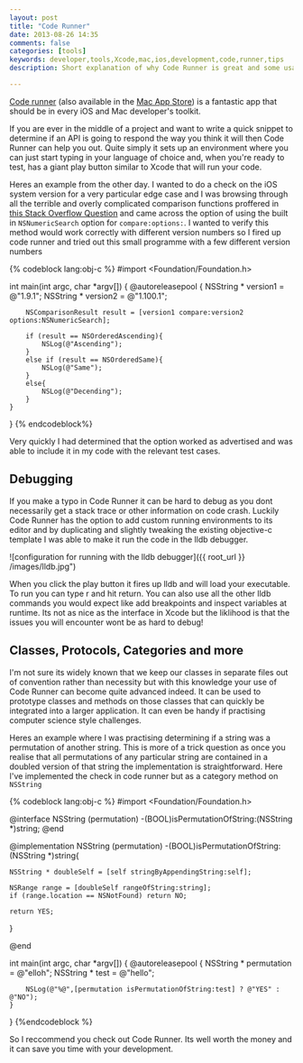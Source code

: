 ```yaml
---
layout: post
title: "Code Runner"
date: 2013-08-26 14:35
comments: false
categories: [tools]
keywords: developer,tools,Xcode,mac,ios,development,code,runner,tips
description: Short explanation of why Code Runner is great and some usage tips

---
```


[Code runner](http://krillapps.com/coderunner/) (also available in the [Mac App Store](http://itunes.apple.com/us/app/coderunner/id433335799?mt=12)) is a fantastic app that should be in every iOS and Mac developer's toolkit. 

If you are ever in the middle of a project and want to write a quick snippet to determine if an API is going to respond the way you think it will then Code Runner can help you out. Quite simply it sets up an environment where you can just start typing in your language of choice and, when you're ready to test, has a giant play button similar to Xcode that will run your code. 

Heres an example from the other day. I wanted to do a check on the iOS system version for a very particular edge case and I was browsing through all the terrible and overly complicated comparison functions proffered in [this Stack Overflow Question](http://stackoverflow.com/questions/3339722/check-iphone-ios-version) and came across the option of using the built in `NSNumericSearch` option for `compare:options:`. I wanted to verify this method would work correctly with different version numbers so I fired up code runner and tried out this small programme with a few different version numbers

{% codeblock lang:obj-c %}
#import <Foundation/Foundation.h>

int main(int argc, char \*argv[]) {
    @autoreleasepool {
        NSString * version1 = @"1.9.1";
        NSString * version2 = @"1.100.1";
        
        NSComparisonResult result = [version1 compare:version2 options:NSNumericSearch];
        
        if (result == NSOrderedAscending){
            NSLog(@"Ascending");
        }
        else if (result == NSOrderedSame){
            NSLog(@"Same");
        }
        else{
            NSLog(@"Decending");
        }
    }
}
{% endcodeblock%}

Very quickly I had determined that the option worked as advertised and was able to include it in my code with the relevant test cases.

## Debugging

If you make a typo in Code Runner it can be hard to debug as you dont necessarily get a stack trace or other information on code crash. Luckily Code Runner has the option to add custom running environments to its editor and by duplicating and slightly tweaking the existing objective-c template I was able to make it run the code in the lldb debugger.

![configuration for running with the lldb debugger]({{ root_url }} /images/lldb.jpg")

When you click the play button it fires up lldb and will load your executable. To run you can type r and hit return. You can also use all the other lldb commands you would expect like add breakpoints and inspect variables at runtime. Its not as nice as the interface in Xcode but the liklihood is that the issues you will encounter wont be as hard to debug!

## Classes, Protocols, Categories and more

I'm not sure its widely known that we keep our classes in separate files out of convention rather than necessity but with this knowledge your use of Code Runner can become quite advanced indeed. It can be used to prototype classes and methods on those classes that can quickly be integrated into a larger application. It can even be handy if practising computer science style challenges.

Heres an example where I was practising determining if a string was a permutation of another string. This is more of a trick question as once you realise that all permutations of any particular string are contained in a doubled version of that string the implementation is straightforward. Here I've implemented the check in code runner but as a category method on `NSString`

{% codeblock lang:obj-c %}
#import <Foundation/Foundation.h>

@interface NSString (permutation)
-(BOOL)isPermutationOfString:(NSString \*)string;
@end

@implementation NSString (permutation)
-(BOOL)isPermutationOfString:(NSString \*)string{
    
    NSString * doubleSelf = [self stringByAppendingString:self];
    
    NSRange range = [doubleSelf rangeOfString:string];
    if (range.location == NSNotFound) return NO;
    
    return YES;
}

@end

int main(int argc, char \*argv[]) {
    @autoreleasepool {
        NSString * permutation = @"elloh";
        NSString * test = @"hello";
        
        NSLog(@"%@",[permutation isPermutationOfString:test] ? @"YES" : @"NO");
    }
}
{%endcodeblock %}

So I reccommend you check out Code Runner. Its well worth the money and it can save you time with your development.
